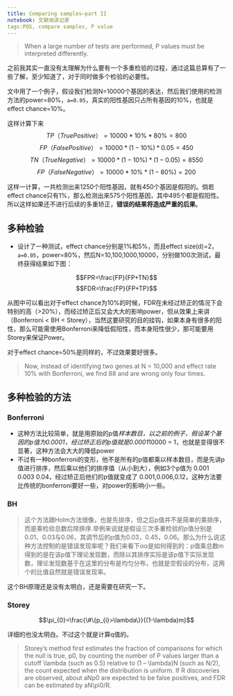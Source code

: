 ```yaml
---
title: Comparing samples—part II
notebook: 文献阅读记录
tags:POS, compare samples, P value
---
```


>When a large number of tests are performed, P values must be interpreted differently.

之前我其实一直没有太理解为什么要有一个多重检验的过程，通过这篇总算有了一些了解，至少知道了，对于同时做多个检验的必要性。


文中用了一个例子，假设我们检测N=10000个基因的表达，然后我们使用的检测方法的power=80%，`a=0.05`，真实的阳性基因只占所有基因的10%，也就是effect chance=10%。

这样计算下来
$$TP（True Positive）=10000 * 10\% * 80\% = 800$$
$$FP（False Positive）= 10000 * (1-10\%) * 0.05 = 450$$
$$TN（True Negative）= 10000 * (1-10\%) *(1-0.05) = 8550$$
$$FP（False Negative）= 10000 * 10\% * (1-80\%) = 200$$

<en-media type="image/png" hash="cf47179639f5a458741a8809dff0fc83"/>

这样一计算，一共检测出来1250个阳性基因，就有450个基因是假阳的。倘若effect chance只有1%，那么检测出来575个阳性基因，其中495个都是假阳性。所以这样如果还不进行后续的多重矫正，**错误的结果将造成严重的后果**。


## 多种检验 ##

- 设计了一种测试，effect chance分别是1%和5%，而且effect size(d)=2，`a=0.05`，power=80%，然后N=10,100,1000,10000，分别做100次测试，最终获得结果如下图：


$$FPR=\frac{FP}{FP+TN}$$
$$FDR=\frac{FP}{FP+TP}$$

<en-media type="image/png" hash="26541801740876de77deb468abdda079"/>

从图中可以看出对于effect chance为10%的时候，FDR在未经过矫正的情况下会特别的高（>20%），而经过矫正后又会大大的影响power，但从效果上来讲（Bonferroni < BH < Storey），当然这要研究的目的挂钩，如果本身有很多的阳性，那么可能需使用Bonferroni来降低假阳性，而本身阳性很少，那可能要用Storey来保证Power。

对于effect chance=50%是同样的，不过效果要好很多。

>Now, instead of identifying two genes at N = 10,000 and effect rate 10% with Bonferroni, we find 88 and are wrong only four times.

## 多种检验的方法 ##

### Bonferroni ###

- 这种方法比较简单，就是用原始的p值*样本数目，以之前的例子，假设某个基因的p值为0.0001，经过矫正后的p值就是0.0001*10000 = 1，也就是变得很不显著，这种方法会大大的降低power
- 不过有一种bonferroni的变形，他不是所有的p值都乘以样本数目，而是先讲p值进行排序，然后乘以他们的排序值（从小到大），例如3个p值为 0.001 0.003 0.04，经过矫正后他们的p值就变成了 0.001,0.006,0.12，这种方法要比传统的bonferroni要好一些，对power的影响小一些。

### BH ###

>这个方法跟Holm方法很像，也是先排序，但之后p值并不是简单的乘排序，而是乘检验总数后除排序.举例来说就是假设三次多重检验的p值分别是0.01、0.03与0.06，其调节后的p值为0.03，0.45，0.06。那么为什么说这种方法控制的是错误发现率呢？我们来看下αα是如何得到的：p值乘总数m得到的是在该p值下理论发现数，而除以其排序实际是该p值下实际发现数，理论发现数基于在这里的分布是均匀分布，也就是空假设的分布，这两个的比值自然就是错误发现率。

这个BH原理还是没有太明白，还是需要在研究一下。

### Storey ###

$$\pi_{0}=\frac{\#\{p_{i}>\lambda\}}{(1-\lambda)m}$$

详细的也没太明白。不过这个就是计算q值的。

>Storey’s method first estimates the fraction of comparisons for which the null is true, p0, by counting the number of P values larger than a cutoff \lambda (such as 0.5) relative to (1 – \lambda)N (such as N/2), the count expected when the distribution is uniform. If R discoveries are observed, about aNp0 are expected to be false positives, and FDR can be estimated by aN\pi0/R.










